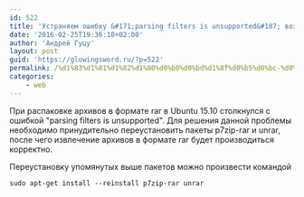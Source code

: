 ```yaml
---
id: 522
title: 'Устраняем ошибку &#171;parsing filters is unsupported&#187; возникающую при извлечении rar-архивов в Linux'
date: '2016-02-25T19:36:18+02:00'
author: 'Андрей Гуцу'
layout: post
guid: 'https://glowingsword.ru/?p=522'
permalink: /%d1%83%d1%81%d1%82%d1%80%d0%b0%d0%bd%d1%8f%d0%b5%d0%bc-%d0%be%d1%88%d0%b8%d0%b1%d0%ba%d1%83-parsing-filters-is-unsupported-%d0%b2%d0%be%d0%b7%d0%bd%d0%b8%d0%ba%d0%b0%d1%8e%d1%89%d1%83%d1%8e-%d0%bf/
categories:
    - web
---
```


При распаковке архивов в формате rar в Ubuntu 15.10 столкнулся с ошибкой "parsing filters is unsupported". Для решения данной проблемы необходимо принудительно переустановить пакеты  p7zip-rar и unrar, после чего извлечение архивов в формате rar будет производиться корректно.

Переустановку упомянутых выше пакетов можно произвести командой

<code>sudo apt-get install --reinstall p7zip-rar unrar</code>